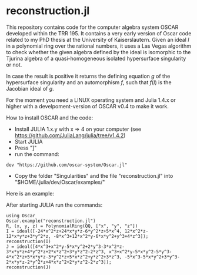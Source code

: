 # reconstruction.jl
This repository contains code for the computer algebra system OSCAR developed within the TRR 195. 
It contains a very early version of Oscar code related to my PhD thesis at the University of Kaiserslautern.
Given an ideal $I$ in a polynomial ring over the rational numbers, it uses a Las Vegas algorithm to check whether
the given algebra defined by the ideal is isomorphic to the Tjurina algebra of a quasi-homogeneous isolated
hypersurface singularity or not. 

In case the result is positive it returns the defining equation $g$ of the hypersurface singularity and an automorphism $f$,
such that $f(I)$ is the Jacobian ideal of $g$.

For the moment you need a LINUX operating system and Julia 1.4.x or higher with a develpoment-version of 
OSCAR v0.4 to make it work.

How to install OSCAR and the code:
- Install JULIA 1.x.y with x => 4 on your computer (see https://github.com/JuliaLang/julia/tree/v1.4.2)
- Start JULIA
- Press "]" 
- run the command: 
```
dev "https://github.com/oscar-system/Oscar.jl" 
```
- Copy the folder "Singularities" and the file "reconstruction.jl" into "$HOME/.julia/dev/Oscar/examples/"

Here is an example:

After starting JULIA run the commands:
```
using Oscar
Oscar.example("reconstruction.jl")
R, (x, y, z) = PolynomialRing(QQ, ["x", "y", "z"])
I = ideal([-24*x^2*z+24*x*y*z-6*y^2*z+5*x^4, 12*x^2*z-12*x*y*z+3*y^2*z, -8*x^3+12*x^2*y-6*x*y^2+y^3+4*z^3]);
reconstruction(I)
J = ideal([4*x^3+x^2*y-5*x*y^2+2*y^3-3*x^2*z-3*x*y*z+4*y^2*z+2*x*z^2+3*y*z^2-2*z^3, x^3+x^2*y-5*x*y^2-5*y^3-4*x^2*z+5*x*y*z-3*y^2*z+5*x*z^2+y*z^2+3*z^3, -5*x^3-5*x*y^2+3*y^3-2*x*y*z-2*y^2*z+4*x*z^2+2*y*z^2-2*z^3]);
reconstruction(J)
```
